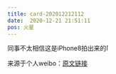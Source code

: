```yaml
---
title: card-202012212112
date:  2020-12-21 21:51:11
pos: 火星
---
```

同事不太相信这是iPhone8拍出来的<span class="url-icon"><img alt=[允悲] src="https://h5.sinaimg.cn/m/emoticon/icon/default/d_yunbei-a14a649db8.png" style="width:1em; height:1em;" /></span> 

来源于个人weibo：[原文链接](https://m.weibo.cn/status/JzxajD82U?mblogid=JzxajD82U)